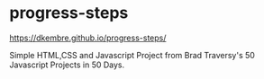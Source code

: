 # progress-steps
https://dkembre.github.io/progress-steps/

Simple HTML,CSS and Javascript Project from Brad Traversy's 50 Javascript Projects in 50 Days.
